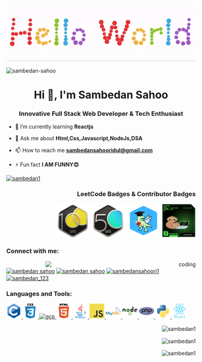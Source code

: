 <p align="center">
  <img src="https://github.com/AkshayAnil1080/AkshayAnil1080/blob/master/readme.gif">
</p>

<p align="left"> <img src="https://komarev.com/ghpvc/?username=sambedan-sahoo&label=Profile%20views&color=0e75b6&style=flat" alt="sambedan-sahoo" /> </p>

<h1 align="center">Hi 👋, I'm Sambedan Sahoo</h1>
<h3 align="center">Innovative Full Stack Web Developer & Tech Enthusiast</h3>

- 🌱 I’m currently learning **Reactjs**

- 💬 Ask me about **Html,Css,Javascript,NodeJs,DSA**

- 📫 How to reach me **sambedansahooridul@gmail.com**

- ⚡ Fun fact **I AM FUNNY😍**

 <p align="left">
  <a href="https://github.com/ryo-ma/github-profile-trophy">
    <img src="https://github-profile-trophy.vercel.app/?username=sambedan1&theme=darkhub" alt="sambedan1" />
  </a>
</p>

<div style="text-align: right;">
  <h3>LeetCode Badges & Contributor Badges</h3>
  <p>
    <img src="lg100.png" width="90" height="90" alt="LeetCode Batch 1" />
    <img src="lg50.png" width="90" height="90" alt="LeetCode Batch 2" />
      <img src="HOLOPIN.png" width="90" height="90" alt="Contributer Batch" />
      <img src="Badge1.png" width="90" height="90" alt="Contributer Batch" />
  </p>
  


<h3 align="left">Connect with me:</h3>
<img align="right" alt="coding" width=400 src="https://user-images.githubusercontent.com/55389276/140866485-8fb1c876-9a8f-4d6a-98dc-08c4981eaf70.gif ">

<p align="left">
<a href="https://www.linkedin.com/in/sambedan-sahoo-803576276/" target="blank"><img align="center" src="https://raw.githubusercontent.com/rahuldkjain/github-profile-readme-generator/master/src/images/icons/Social/linked-in-alt.svg" alt="sambedan sahoo" height="30" width="40" /></a>
<a href="https://leetcode.com/sambedansahooridul/" target="blank"><img align="center" src="https://raw.githubusercontent.com/rahuldkjain/github-profile-readme-generator/master/src/images/icons/Social/leet-code.svg" alt="sambedan sahoo" height="30" width="40" /></a>
 <a href="https://www.hackerrank.com/sambedansahoori1" target="blank"><img align="center" src="https://raw.githubusercontent.com/rahuldkjain/github-profile-readme-generator/master/src/images/icons/Social/hackerrank.svg" alt="sambedansahoori1" height="30" width="40" /></a>
<a href="https://auth.geeksforgeeks.org/user/sambedan_123" target="blank"><img align="center" src="https://raw.githubusercontent.com/rahuldkjain/github-profile-readme-generator/master/src/images/icons/Social/geeks-for-geeks.svg" alt="sambedan_123" height="30" width="40" /></a>
</p>
<h3 align="left">Languages and Tools:</h3>
<p align="left"> <a href="https://www.cprogramming.com/" target="_blank" rel="noreferrer"> <img src="https://raw.githubusercontent.com/devicons/devicon/master/icons/c/c-original.svg" alt="c" width="40" height="40"/> </a> <a href="https://www.w3schools.com/css/" target="_blank" rel="noreferrer"> <img src="https://raw.githubusercontent.com/devicons/devicon/master/icons/css3/css3-original-wordmark.svg" alt="css3" width="40" height="40"/> </a> <a href="https://cloud.google.com" target="_blank" rel="noreferrer"> <img src="https://www.vectorlogo.zone/logos/google_cloud/google_cloud-icon.svg" alt="gcp" width="40" height="40"/> </a> <a href="https://www.w3.org/html/" target="_blank" rel="noreferrer"> <img src="https://raw.githubusercontent.com/devicons/devicon/master/icons/html5/html5-original-wordmark.svg" alt="html5" width="40" height="40"/> </a> <a href="https://www.java.com" target="_blank" rel="noreferrer"> <img src="https://raw.githubusercontent.com/devicons/devicon/master/icons/java/java-original.svg" alt="java" width="40" height="40"/> </a> <a href="https://developer.mozilla.org/en-US/docs/Web/JavaScript" target="_blank" rel="noreferrer"> <img src="https://raw.githubusercontent.com/devicons/devicon/master/icons/javascript/javascript-original.svg" alt="javascript" width="40" height="40"/> </a> <a href="https://www.mysql.com/" target="_blank" rel="noreferrer"> <img src="https://raw.githubusercontent.com/devicons/devicon/master/icons/mysql/mysql-original-wordmark.svg" alt="mysql" width="40" height="40"/> </a> <a href="https://nodejs.org" target="_blank" rel="noreferrer"> <img src="https://raw.githubusercontent.com/devicons/devicon/master/icons/nodejs/nodejs-original-wordmark.svg" alt="nodejs" width="40" height="40"/> </a> <a href="https://www.php.net" target="_blank" rel="noreferrer"> <img src="https://raw.githubusercontent.com/devicons/devicon/master/icons/php/php-original.svg" alt="php" width="40" height="40"/> </a> <a href="https://www.python.org" target="_blank" rel="noreferrer"> <img src="https://raw.githubusercontent.com/devicons/devicon/master/icons/python/python-original.svg" alt="python" width="40" height="40"/> </a> <a href="https://reactjs.org/" target="_blank" rel="noreferrer"> <img src="https://raw.githubusercontent.com/devicons/devicon/master/icons/react/react-original-wordmark.svg" alt="react" width="40" height="40"/> </a> </p>

<p><img align="center" src="https://github-readme-stats.vercel.app/api/top-langs?username=sambedan1&show_icons=true&locale=en&layout=compact" alt="sambedan1" /></p>
<p>&nbsp;<img align="center" src="https://github-readme-stats.vercel.app/api?username=sambedan1&show_icons=true&locale=en" alt="sambedan1" /></p>
<p><img align="center" src="https://github-readme-streak-stats.herokuapp.com/?user=sambedan1&" alt="sambedan1" /></p>



